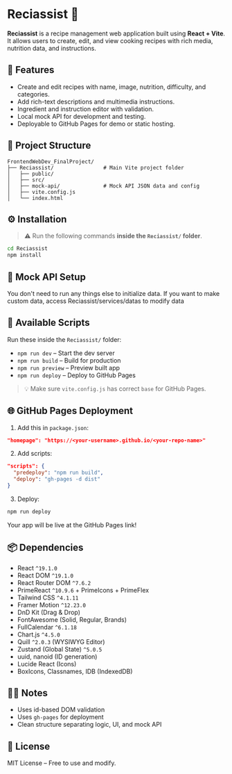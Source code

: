 # Reciassist 🍳  
**Reciassist** is a recipe management web application built using **React + Vite**. It allows users to create, edit, and view cooking recipes with rich media, nutrition data, and instructions.

## 🚀 Features  
- Create and edit recipes with name, image, nutrition, difficulty, and categories.  
- Add rich-text descriptions and multimedia instructions.  
- Ingredient and instruction editor with validation.  
- Local mock API for development and testing.  
- Deployable to GitHub Pages for demo or static hosting.

## 📁 Project Structure  
```
FrontendWebDev_FinalProject/
├── Reciassist/                # Main Vite project folder
│   ├── public/
│   ├── src/
│   ├── mock-api/              # Mock API JSON data and config
│   ├── vite.config.js
│   └── index.html
```

## ⚙️ Installation  
> ⚠️ Run the following commands **inside the `Reciassist/` folder**.
```bash
cd Reciassist
npm install
```

## 🧪 Mock API Setup  
You don't need to run any things else to initialize data.
If you want to make custom data, access Reciassist/services/datas to modify data

## 🧾 Available Scripts  
Run these inside the `Reciassist/` folder:
- `npm run dev` – Start the dev server  
- `npm run build` – Build for production  
- `npm run preview` – Preview built app  
- `npm run deploy` – Deploy to GitHub Pages

> 💡 Make sure `vite.config.js` has correct `base` for GitHub Pages.

## 🌐 GitHub Pages Deployment  
1. Add this in `package.json`:
```json
"homepage": "https://<your-username>.github.io/<your-repo-name>"
```
2. Add scripts:
```json
"scripts": {
  "predeploy": "npm run build",
  "deploy": "gh-pages -d dist"
}
```
3. Deploy:
```bash
npm run deploy
```
Your app will be live at the GitHub Pages link!

## 📦 Dependencies  
- React `^19.1.0`
- React DOM `^19.1.0`
- React Router DOM `^7.6.2`
- PrimeReact `^10.9.6` + PrimeIcons + PrimeFlex
- Tailwind CSS `^4.1.11`
- Framer Motion `^12.23.0`
- DnD Kit (Drag & Drop)
- FontAwesome (Solid, Regular, Brands)
- FullCalendar `^6.1.18`
- Chart.js `^4.5.0`
- Quill `^2.0.3` (WYSIWYG Editor)
- Zustand (Global State) `^5.0.5`
- uuid, nanoid (ID generation)
- Lucide React (Icons)
- BoxIcons, Classnames, IDB (IndexedDB)

## 👨‍💻 Notes  
- Uses id-based DOM validation  
- Uses `gh-pages` for deployment  
- Clean structure separating logic, UI, and mock API

## 📄 License  
MIT License – Free to use and modify.
